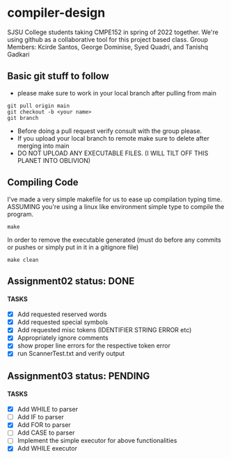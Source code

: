 # compiler-design 

SJSU College students taking CMPE152 in spring of 2022 together.
We're using github as a collaborative tool for this project based class. 
Group Members: Kcirde Santos, George Dominise, Syed Quadri, and Tanishq Gadkari

## Basic git stuff to follow
- please make sure to work in your local branch after pulling from main
```
git pull origin main
git checkout -b <your name>
git branch
```
- Before doing a pull request verify consult with the group please.
- If you upload your local branch to remote make sure to delete after merging into main
- DO NOT UPLOAD ANY EXECUTABLE FILES. (I WILL TILT OFF THIS PLANET INTO OBLIVION)

## Compiling Code
I've made a very simple makefile for us to ease up compilation typing time.
ASSUMING you're using a linux like environment simple type to compile the program.
```
make
```
In order to remove the executable generated (must do before any commits or pushes or simply put in it in a gitignore file)
```
make clean
```

## Assignment02 status: DONE
#### TASKS
- [x] Add requested reserved words
- [x] Add requested special symbols
- [x] Add requested misc tokens (IDENTIFIER STRING ERROR etc)
- [x] Appropriately ignore comments
- [x] show proper line errors for the respective token error
- [x] run ScannerTest.txt and verify output

## Assignment03 status: PENDING
#### TASKS
- [x] Add WHILE to parser
- [ ] Add IF to parser
- [x] Add FOR to parser
- [ ] Add CASE to parser
- [ ] Implement the simple executor for above functionalities
- [X] Add WHILE executor
